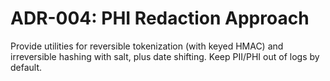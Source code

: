 # ADR-004: PHI Redaction Approach

Provide utilities for reversible tokenization (with keyed HMAC) and irreversible hashing with salt, plus date shifting. Keep PII/PHI out of logs by default.

